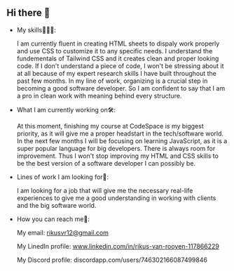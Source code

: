 ## Hi there 👋

- My skills🤹🏼‍♂️:
  
    I am currently fluent in creating HTML sheets to dispaly work properly and use CSS to customize it to any specific needs.
    I understand the fundementals of Tailwind CSS and it creates clean and proper looking code.
    If I don't understand a piece of code, I won't be stressing about it at all because of my expert research skills I have built throughout the past few months.
    In my line of work, organizing is a crucial step in becoming a good software developer. So I am confident to say that I am a pro in clean work with meaning behind every structure.

    
- What I am currently working on🛠️:
  
    At this moment, finishing my course at CodeSpace is my biggest priority, as it will give me a proper headstart in the tech/software world.
    In the next few months I will be focusing on learning JavaScript, as it is a super popular language for big developers.
    There is always room for improvement. Thus I won't stop improving my HTML and CSS skills to be the best version of a software developer I can possibly be.


- Lines of work I am looking for🔎:
  
    I am looking for a job that will give me the necessary real-life experiences to give me a good understanding in working with clients and the big software world.


- How you can reach me🔗:
  
    My email: rikusvr12@gmail.com
  
    My LinedIn profile: www.linkedin.com/in/rikus-van-rooyen-117866229
  
    My Discord profile: discordapp.com/users/746302166087499846


